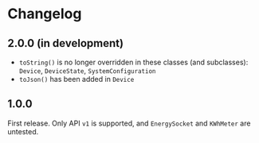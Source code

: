 # Changelog

## 2.0.0 (in development)
- `toString()` is no longer overridden in these classes (and subclasses): `Device`, `DeviceState`, `SystemConfiguration`
- `toJson()` has been added in `Device`

## 1.0.0
First release. Only API `v1` is supported, and `EnergySocket` and `KWhMeter` are untested.